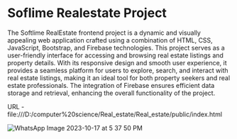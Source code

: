 # Soflime Realestate Project

The Softlime RealEstate frontend project is a dynamic and visually appealing web application crafted using a combination of HTML, CSS, JavaScript, Bootstrap, and Firebase technologies. This project serves as a user-friendly interface for accessing and browsing real estate listings and property details. With its responsive design and smooth user experience, it provides a seamless platform for users to explore, search, and interact with real estate listings, making it an ideal tool for both property seekers and real estate professionals. The integration of Firebase ensures efficient data storage and retrieval, enhancing the overall functionality of the project.

URL -    file:///D:/computer%20science/Real_estate/Real_estate/public/index.html

![WhatsApp Image 2023-10-17 at 5 37 50 PM](https://github.com/simran-sahu/soflime_realestate_project/assets/143195756/2f76853b-58db-4c8f-8569-c55e5cf899c7)

